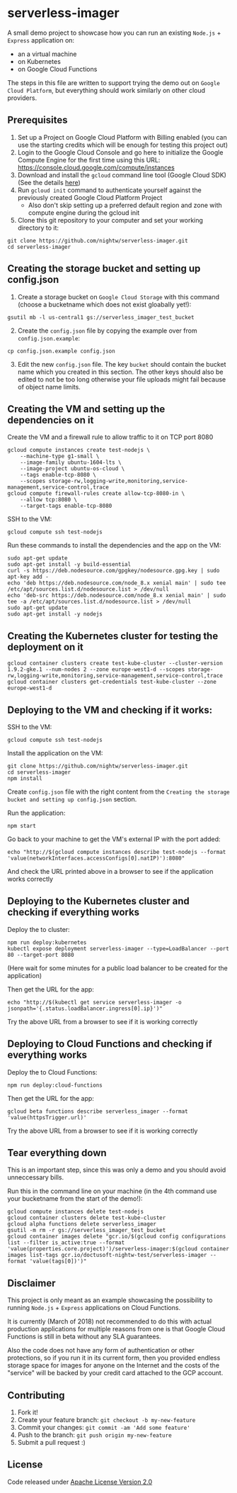 # serverless-imager
A small demo project to showcase how you can run an existing `Node.js` + `Express` application on:
- an a virtual machine
- on Kubernetes
- on Google Cloud Functions

The steps in this file are written to support trying the demo out on `Google Cloud Platform`, but everything should work similarly on other cloud providers.

## Prerequisites

1. Set up a Project on Google Cloud Platform with Billing enabled (you can use the starting credits which will be enough for testing this project out)
1. Login to the Google Cloud Console and go here to initialize the Google Compute Engine for the first time using this URL: https://console.cloud.google.com/compute/instances
1. Download and install the `gcloud` command line tool (Google Cloud SDK) (See the details [here](https://cloud.google.com/sdk/downloads))
1. Run `gcloud init` command to authenticate yourself against the previously created Google Cloud Platform Project
   * Also don't skip setting up a preferred default region and zone with compute engine during the gcloud init
1. Clone this git repository to your computer and set your working directory to it:
```
git clone https://github.com/nightw/serverless-imager.git
cd serverless-imager
```

## Creating the storage bucket and setting up config.json

1. Create a storage bucket on `Google Cloud Storage` with this command (choose a bucketname which does not exist gloabally yet!):
```
gsutil mb -l us-central1 gs://serverless_imager_test_bucket
```
2. Create the `config.json` file by copying the example over from `config.json.example`:
```
cp config.json.example config.json
```
3. Edit the new `config.json` file. The key `bucket` should contain the bucket name which you created in this section. The other keys should also be edited to not be too long otherwise your file uploads might fail because of object name limits.

## Creating the VM and setting up the dependencies on it

Create the VM and a firewall rule to allow traffic to it on TCP port 8080
```
gcloud compute instances create test-nodejs \
    --machine-type g1-small \
    --image-family ubuntu-1604-lts \
    --image-project ubuntu-os-cloud \
    --tags enable-tcp-8080 \
    --scopes storage-rw,logging-write,monitoring,service-management,service-control,trace
gcloud compute firewall-rules create allow-tcp-8080-in \
    --allow tcp:8080 \
    --target-tags enable-tcp-8080
```

SSH to the VM:
```
gcloud compute ssh test-nodejs
```

Run these commands to install the dependencies and the app on the VM:
```
sudo apt-get update
sudo apt-get install -y build-essential
curl -s https://deb.nodesource.com/gpgkey/nodesource.gpg.key | sudo apt-key add -
echo 'deb https://deb.nodesource.com/node_8.x xenial main' | sudo tee  /etc/apt/sources.list.d/nodesource.list > /dev/null
echo 'deb-src https://deb.nodesource.com/node_8.x xenial main' | sudo tee -a /etc/apt/sources.list.d/nodesource.list > /dev/null
sudo apt-get update
sudo apt-get install -y nodejs
```

## Creating the Kubernetes cluster for testing the deployment on it

```
gcloud container clusters create test-kube-cluster --cluster-version 1.9.2-gke.1 --num-nodes 2 --zone europe-west1-d --scopes storage-rw,logging-write,monitoring,service-management,service-control,trace
gcloud container clusters get-credentials test-kube-cluster --zone europe-west1-d
```

## Deploying to the VM and checking if it works:

SSH to the VM:
```
gcloud compute ssh test-nodejs
```

Install the application on the VM:
```
git clone https://github.com/nightw/serverless-imager.git
cd serverless-imager
npm install
```

Create `config.json` file with the right content from the `Creating the storage bucket and setting up config.json` section.

Run the application:
```
npm start
```

Go back to your machine to get the VM's external IP with the port added:
```
echo "http://$(gcloud compute instances describe test-nodejs --format 'value(networkInterfaces.accessConfigs[0].natIP)'):8080"
```

And check the URL printed above in a browser to see if the application works correctly

## Deploying to the Kubernetes cluster and checking if everything works

Deploy the to cluster:
```
npm run deploy:kubernetes
kubectl expose deployment serverless-imager --type=LoadBalancer --port 80 --target-port 8080
```

(Here wait for some minutes for a public load balancer to be created for the application)

Then get the URL for the app:
```
echo "http://$(kubectl get service serverless-imager -o jsonpath='{.status.loadBalancer.ingress[0].ip}')"
```

Try the above URL from a browser to see if it is working correctly

## Deploying to Cloud Functions and checking if everything works

Deploy the to Cloud Functions:
```
npm run deploy:cloud-functions
```

Then get the URL for the app:
```
gcloud beta functions describe serverless_imager --format 'value(httpsTrigger.url)'
```

Try the above URL from a browser to see if it is working correctly

## Tear everything down

This is an important step, since this was only a demo and you should avoid unneccessary bills.

Run this in the command line on your machine (in the 4th command use your bucketname from the start of the demo!):

```
gcloud compute instances delete test-nodejs
gcloud container clusters delete test-kube-cluster
gcloud alpha functions delete serverless_imager
gsutil -m rm -r gs://serverless_imager_test_bucket
gcloud container images delete "gcr.io/$(gcloud config configurations list --filter is_active:true --format 'value(properties.core.project)')/serverless-imager:$(gcloud container images list-tags gcr.io/doctusoft-nightw-test/serverless-imager --format 'value(tags[0])')"
```

## Disclaimer

This project is only meant as an example showcasing the possibility to running `Node.js` + `Express` applications on Cloud Functions.

It is currently (March of 2018) not recommended to do this with actual production applications for multiple reasons from one is that Google Cloud Functions is still in beta without any SLA guarantees.

Also the code does not have any form of authentication or other protections, so if you run it in its current form, then you provided endless storage space for images for anyone on the Internet and the costs of the "service" will be backed by your credit card attached to the GCP account.

## Contributing

1. Fork it!
1. Create your feature branch: `git checkout -b my-new-feature`
1. Commit your changes: `git commit -am 'Add some feature'`
1. Push to the branch: `git push origin my-new-feature`
1. Submit a pull request :)

## License

Code released under [Apache License Version 2.0](LICENSE)